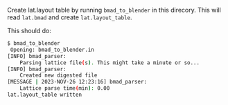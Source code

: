 
Create lat.layout table by running `bmad_to_blender` in this direcory. This will read `lat.bmad` and create `lat.layout_table`. 

This should do:
```bash
$ bmad_to_blender
 Opening: bmad_to_blender.in
[INFO] bmad_parser:
    Parsing lattice file(s). This might take a minute or so...
[INFO] bmad_parser:
    Created new digested file
[MESSAGE | 2023-NOV-26 12:23:16] bmad_parser:
    Lattice parse time(min): 0.00
lat.layout_table written
```